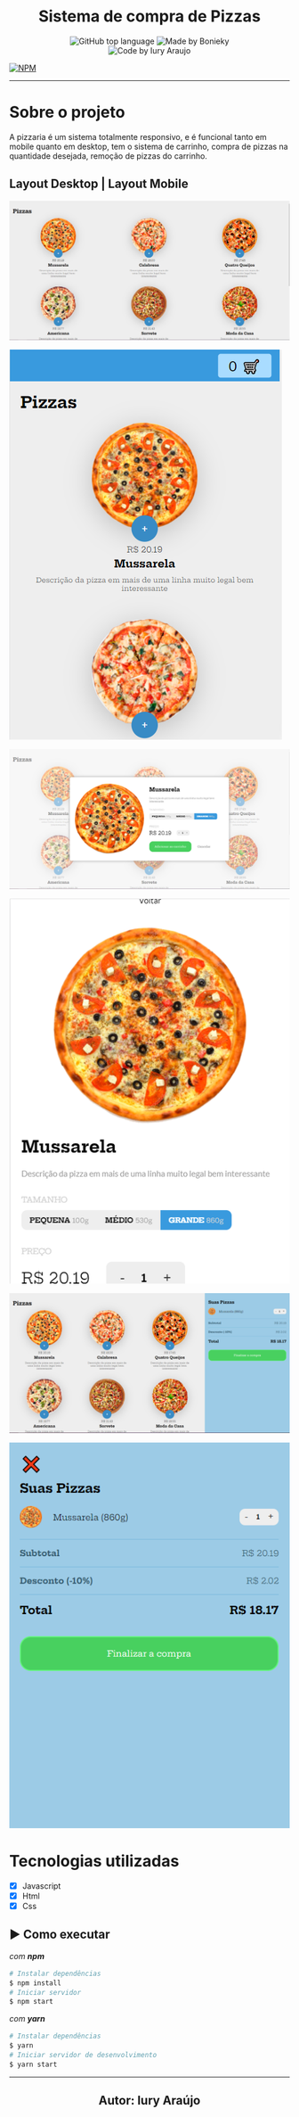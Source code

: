 <h1 align="center">Sistema de compra de Pizzas </h1>

<p align="center">
  <img alt="GitHub top language" src="https://img.shields.io/github/languages/top/iury-araujo/urna-eletronica?style=for-the-badge">
  <img alt="Made by Bonieky" src="https://img.shields.io/badge/made%20by-Bonieky-%237519C1?style=for-the-badge"><br/>
  <img alt="Code by Iury Araujo" src="https://img.shields.io/badge/Code%20by-Iury Araújo-%237519C1?style=for-the-badge"><br/>
</p>

[![NPM](https://img.shields.io/npm/l/react)](https://github.com/iury-araujo/pizzaria/blob/main/LICENSE) 

<hr>

# Sobre o projeto

A pizzaria é um sistema totalmente responsivo, e é funcional tanto em mobile quanto em desktop, tem o sistema de carrinho, compra de pizzas na quantidade desejada, remoção de pizzas do carrinho.

## Layout Desktop | Layout Mobile
![Web 1](https://github.com/iury-araujo/pizzaria/blob/main/imagens-projeto/imagem1.png)

![Web 1](https://github.com/iury-araujo/pizzaria/blob/main/imagens-projeto/mobile-imagem1.png)

![Web 2](https://github.com/iury-araujo/pizzaria/blob/main/imagens-projeto/imagem2.png)

![Web 2](https://github.com/iury-araujo/pizzaria/blob/main/imagens-projeto/mobile-imagem2.png)

![Web 3](https://github.com/iury-araujo/pizzaria/blob/main/imagens-projeto/imagem3.png)

![Web 3](https://github.com/iury-araujo/pizzaria/blob/main/imagens-projeto/mobile-imagem3.png)

# Tecnologias utilizadas

- [X] Javascript
- [X] Html
- [X] Css

## :arrow_forward: Como executar

_com **npm**_

```bash
# Instalar dependências
$ npm install
# Iniciar servidor
$ npm start
```

_com **yarn**_

```bash
# Instalar dependências
$ yarn
# Iniciar servidor de desenvolvimento
$ yarn start
```
---

<h2 align="center">Autor: Iury Araújo</h2> 
